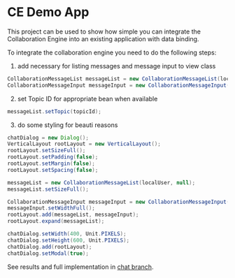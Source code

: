 # CE Demo App

This project can be used to show how simple you can integrate the Collaboration Engine into an existing application with
data binding.

To integrate the collaboration engine you need to do the following steps:

1. add necessary for listing messages and message input to view class 
  ```java
CollaborationMessageList messageList = new CollaborationMessageList(localUser, null);
CollaborationMessageInput messageInput = new CollaborationMessageInput(messageList);
  ```
2. set Topic ID for appropriate bean when available
```java
messageList.setTopic(topicId);
```
3. do some styling for beauti reasons
```java
chatDialog = new Dialog();
VerticalLayout rootLayout = new VerticalLayout();
rootLayout.setSizeFull();
rootLayout.setPadding(false);
rootLayout.setMargin(false);
rootLayout.setSpacing(false);

messageList = new CollaborationMessageList(localUser, null);
messageList.setSizeFull();

CollaborationMessageInput messageInput = new CollaborationMessageInput(messageList);
messageInput.setWidthFull();
rootLayout.add(messageList, messageInput);
rootLayout.expand(messageList);

chatDialog.setWidth(400, Unit.PIXELS);
chatDialog.setHeight(600, Unit.PIXELS);
chatDialog.add(rootLayout);
chatDialog.setModal(true);
```

See results and full implementation in [chat branch](https://github.com/SebastianKuehnau/ce-demo-app/tree/chat).

